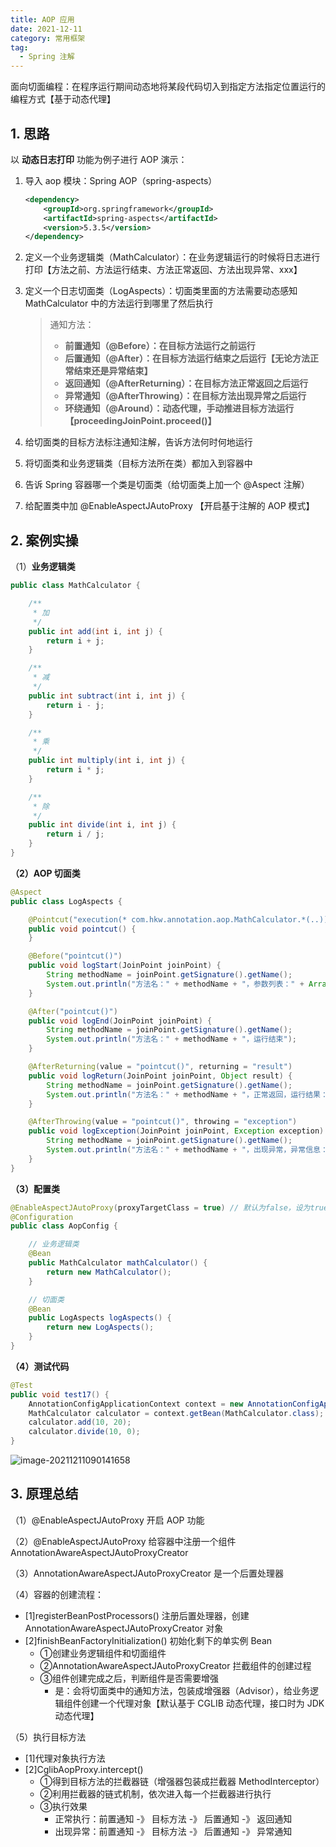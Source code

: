 ```yaml
---
title: AOP 应用
date: 2021-12-11
category: 常用框架
tag:
  - Spring 注解
---
```


面向切面编程：在程序运行期间动态地将某段代码切入到指定方法指定位置运行的编程方式【基于动态代理】

## 1. 思路

以 **动态日志打印** 功能为例子进行 AOP 演示：

1. 导入 aop 模块：Spring AOP（spring-aspects）

   ```xml
   <dependency>
       <groupId>org.springframework</groupId>
       <artifactId>spring-aspects</artifactId>
       <version>5.3.5</version>
   </dependency>
   ```

2. 定义一个业务逻辑类（MathCalculator）：在业务逻辑运行的时候将日志进行打印【方法之前、方法运行结束、方法正常返回、方法出现异常、xxx】

3. 定义一个日志切面类（LogAspects）：切面类里面的方法需要动态感知 MathCalculator 中的方法运行到哪里了然后执行

   > 通知方法：
   >
   > - **前置通知（@Before）：在目标方法运行之前运行**
   > - **后置通知（@After）：在目标方法运行结束之后运行【无论方法正常结束还是异常结束】**
   > - **返回通知（@AfterReturning）：在目标方法正常返回之后运行**
   > - **异常通知（@AfterThrowing）：在目标方法出现异常之后运行**
   > - **环绕通知（@Around）：动态代理，手动推进目标方法运行【proceedingJoinPoint.proceed()】**

4. 给切面类的目标方法标注通知注解，告诉方法何时何地运行

5. 将切面类和业务逻辑类（目标方法所在类）都加入到容器中

6. 告诉 Spring 容器哪一个类是切面类（给切面类上加一个 @Aspect 注解）

7. 给配置类中加 @EnableAspectJAutoProxy 【开启基于注解的 AOP 模式】

## 2. 案例实操

（1）**业务逻辑类**

```java
public class MathCalculator {

    /**
     * 加
     */
    public int add(int i, int j) {
        return i + j;
    }

    /**
     * 减
     */
    public int subtract(int i, int j) {
        return i - j;
    }

    /**
     * 乘
     */
    public int multiply(int i, int j) {
        return i * j;
    }

    /**
     * 除
     */
    public int divide(int i, int j) {
        return i / j;
    }
}
```

**（2）AOP 切面类**

```java
@Aspect
public class LogAspects {

    @Pointcut("execution(* com.hkw.annotation.aop.MathCalculator.*(..))")
    public void pointcut() {
    }

    @Before("pointcut()")
    public void logStart(JoinPoint joinPoint) {
        String methodName = joinPoint.getSignature().getName();
        System.out.println("方法名：" + methodName + "，参数列表：" + Arrays.asList(joinPoint.getArgs()));
    }

    @After("pointcut()")
    public void logEnd(JoinPoint joinPoint) {
        String methodName = joinPoint.getSignature().getName();
        System.out.println("方法名：" + methodName + "，运行结束");
    }

    @AfterReturning(value = "pointcut()", returning = "result")
    public void logReturn(JoinPoint joinPoint, Object result) {
        String methodName = joinPoint.getSignature().getName();
        System.out.println("方法名：" + methodName + "，正常返回，运行结果：" + result);
    }

    @AfterThrowing(value = "pointcut()", throwing = "exception")
    public void logException(JoinPoint joinPoint, Exception exception) {
        String methodName = joinPoint.getSignature().getName();
        System.out.println("方法名：" + methodName + "，出现异常，异常信息：" + exception);
    }
}
```

**（3）配置类**

```java
@EnableAspectJAutoProxy(proxyTargetClass = true) // 默认为false，设为true表示开启Aspect生成代理对象
@Configuration
public class AopConfig {

    // 业务逻辑类
    @Bean
    public MathCalculator mathCalculator() {
        return new MathCalculator();
    }

    // 切面类
    @Bean
    public LogAspects logAspects() {
        return new LogAspects();
    }
}
```

**（4）测试代码**

```java
@Test
public void test17() {
    AnnotationConfigApplicationContext context = new AnnotationConfigApplicationContext(AopConfig.class);
    MathCalculator calculator = context.getBean(MathCalculator.class);
    calculator.add(10, 20);
    calculator.divide(10, 0);
}
```

![image-20211211090141658](http://img.hl1015.top/blog/image-20211211090141658.png)

## 3. 原理总结

（1）@EnableAspectJAutoProxy 开启 AOP 功能

（2）@EnableAspectJAutoProxy 给容器中注册一个组件 AnnotationAwareAspectJAutoProxyCreator

（3）AnnotationAwareAspectJAutoProxyCreator 是一个后置处理器

（4）容器的创建流程：

- [1]registerBeanPostProcessors() 注册后置处理器，创建 AnnotationAwareAspectJAutoProxyCreator 对象
- [2]finishBeanFactoryInitialization() 初始化剩下的单实例 Bean
  - ①创建业务逻辑组件和切面组件
  - ②AnnotationAwareAspectJAutoProxyCreator 拦截组件的创建过程
  - ③组件创建完成之后，判断组件是否需要增强
    - 是：会将切面类中的通知方法，包装成增强器（Advisor），给业务逻辑组件创建一个代理对象【默认基于 CGLIB 动态代理，接口时为 JDK 动态代理】

（5）执行目标方法

- [1]代理对象执行方法
- [2]CglibAopProxy.intercept()
  - ①得到目标方法的拦截器链（增强器包装成拦截器 MethodInterceptor）
  - ②利用拦截器的链式机制，依次进入每一个拦截器进行执行
  - ③执行效果
    - 正常执行：前置通知  -》 目标方法 -》 后置通知 -》 返回通知
    - 出现异常：前置通知  -》 目标方法 -》 后置通知 -》 异常通知